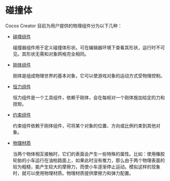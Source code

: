 # 碰撞体

Cocos Creator 目前为用户提供的物理组件分为以下几种：

- [碰撞组件](physics-collider.md)

    碰撞器组件用于定义碰撞体形状。可在编辑器环境下查看其形状，运行时不可见。其形状无需和对象网格完全相同。

- [刚体组件](physics-rigidbody.md)

    刚体是组成物理世界的基本对象，它可以使游戏对象的运动方式受物理控制。

- [恒力组件](physics-constantForce.md)

    恒力组件是一个工具组件，依赖于刚体，会在每帧对一个刚体施加给定的力和扭矩。

- [约束组件](physics-constraint.md)

    约束组件依赖于刚体组件，可将某个对象的位置、方向或比例约束到其他对象。

- [物理材质](physics-material.md)

    当两个物体相互接触时，它们的表面会产生一些特殊的属性。比如：使用橡胶轮胎的小车运行在油柏路面上，如果此时没有推力，那么由于两个物理表面的较为粗糙，能产生较大的摩擦力，而使小车逐渐停止运动。模拟这样的现象时，就可以使用物理材质。物理材质提供摩擦力和弹力配置。
